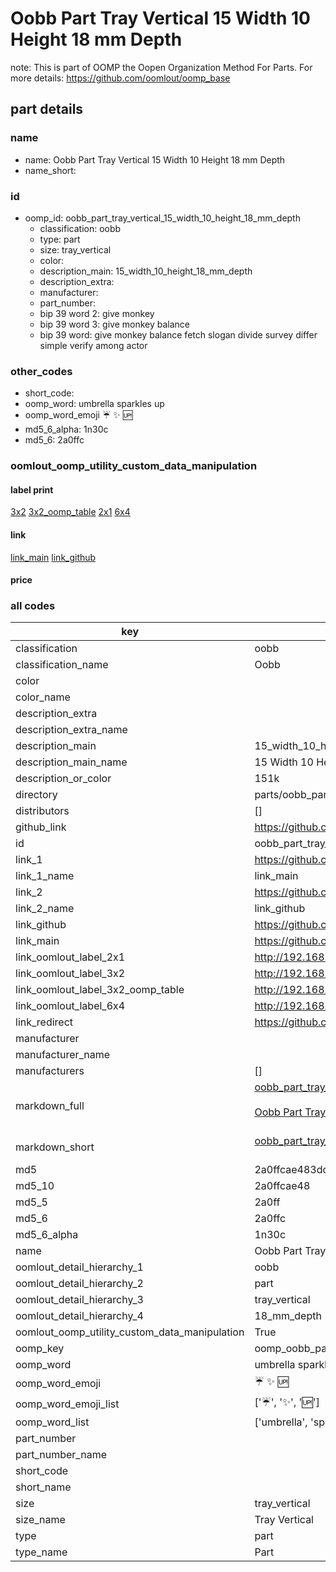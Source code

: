 # Oobb Part Tray Vertical 15 Width 10 Height 18 mm Depth  

note: This is part of OOMP the Oopen Organization Method For Parts. For more details: https://github.com/oomlout/oomp_base

##  part details
  







### name
* name: Oobb Part Tray Vertical 15 Width 10 Height 18 mm Depth
* name_short: 
### id
* oomp_id: oobb_part_tray_vertical_15_width_10_height_18_mm_depth
  * classification: oobb
  * type: part
  * size: tray_vertical
  * color: 
  * description_main: 15_width_10_height_18_mm_depth
  * description_extra: 
  * manufacturer: 
  * part_number: 
  * bip 39 word 2: give monkey
  * bip 39 word 3: give monkey balance
  * bip 39 word: give monkey balance fetch slogan divide survey differ simple verify among actor

### other_codes
* short_code: 
* oomp_word: umbrella sparkles up
* oomp_word_emoji :umbrella: :sparkles: :up:
* md5_6_alpha: 1n30c
* md5_6: 2a0ffc






### oomlout_oomp_utility_custom_data_manipulation
#### label print
[3x2](http://192.168.1.245:1112/?label=oomp%201n30c)
[3x2_oomp_table](http://192.168.1.108:1112/?label=oomp%201n30c)
[2x1](http://192.168.1.242:1112/?label=oomp%201n30c)
[6x4](http://192.168.1.55:1112/?label=oomp%201n30c)    

#### link

[link_main](https://github.com/oomlout/oomlout_oomp_version_1_messy/tree/main/parts/oobb_part_tray_vertical_15_width_10_height_18_mm_depth) [link_github](https://github.com/oomlout/oomlout_oomp_version_1_messy/tree/main/parts/oobb_part_tray_vertical_15_width_10_height_18_mm_depth)                             

#### price







### all codes 
| key | value |  
| --- | --- |  
| classification | oobb |  
| classification_name | Oobb |  
| color |  |  
| color_name |  |  
| description_extra |  |  
| description_extra_name |  |  
| description_main | 15_width_10_height_18_mm_depth |  
| description_main_name | 15 Width 10 Height 18 mm Depth |  
| description_or_color | 151k |  
| directory | parts/oobb_part_tray_vertical_15_width_10_height_18_mm_depth |  
| distributors | [] |  
| github_link | https://github.com/oomlout/oomlout_oomp_part_src/tree/main/parts/oobb_part_tray_vertical_15_width_10_height_18_mm_depth |  
| id | oobb_part_tray_vertical_15_width_10_height_18_mm_depth |  
| link_1 | https://github.com/oomlout/oomlout_oomp_version_1_messy/tree/main/parts/oobb_part_tray_vertical_15_width_10_height_18_mm_depth |  
| link_1_name | link_main |  
| link_2 | https://github.com/oomlout/oomlout_oomp_version_1_messy/tree/main/parts/oobb_part_tray_vertical_15_width_10_height_18_mm_depth |  
| link_2_name | link_github |  
| link_github | https://github.com/oomlout/oomlout_oomp_version_1_messy/tree/main/parts/oobb_part_tray_vertical_15_width_10_height_18_mm_depth |  
| link_main | https://github.com/oomlout/oomlout_oomp_version_1_messy/tree/main/parts/oobb_part_tray_vertical_15_width_10_height_18_mm_depth |  
| link_oomlout_label_2x1 | http://192.168.1.242:1112/?label=oomp%201n30c |  
| link_oomlout_label_3x2 | http://192.168.1.245:1112/?label=oomp%201n30c |  
| link_oomlout_label_3x2_oomp_table | http://192.168.1.108:1112/?label=oomp%201n30c |  
| link_oomlout_label_6x4 | http://192.168.1.55:1112/?label=oomp%201n30c |  
| link_redirect | https://github.com/oomlout/oomlout_oomp_version_1_messy/tree/main/parts/oobb_part_tray_vertical_15_width_10_height_18_mm_depth |  
| manufacturer |  |  
| manufacturer_name |  |  
| manufacturers | [] |  
| markdown_full | [oobb_part_tray_vertical_15_width_10_height_18_mm_depth](none)<br>[](none)<br>[Oobb Part Tray Vertical 15 Width 10 Height 18 Mm Depth](none)<br><br> |  
| markdown_short | [oobb_part_tray_vertical_15_width_10_height_18_mm_depth](none)<br><br> |  
| md5 | 2a0ffcae483ddb54ffe5f5542363cb13 |  
| md5_10 | 2a0ffcae48 |  
| md5_5 | 2a0ff |  
| md5_6 | 2a0ffc |  
| md5_6_alpha | 1n30c |  
| name | Oobb Part Tray Vertical 15 Width 10 Height 18 mm Depth |  
| oomlout_detail_hierarchy_1 | oobb |  
| oomlout_detail_hierarchy_2 | part |  
| oomlout_detail_hierarchy_3 | tray_vertical |  
| oomlout_detail_hierarchy_4 | 18_mm_depth |  
| oomlout_oomp_utility_custom_data_manipulation | True |  
| oomp_key | oomp_oobb_part_tray_vertical_15_width_10_height_18_mm_depth |  
| oomp_word | umbrella sparkles up |  
| oomp_word_emoji | :umbrella: :sparkles: :up: |  
| oomp_word_emoji_list | [':umbrella:', ':sparkles:', ':up:'] |  
| oomp_word_list | ['umbrella', 'sparkles', 'up'] |  
| part_number |  |  
| part_number_name |  |  
| short_code |  |  
| short_name |  |  
| size | tray_vertical |  
| size_name | Tray Vertical |  
| type | part |  
| type_name | Part |  
